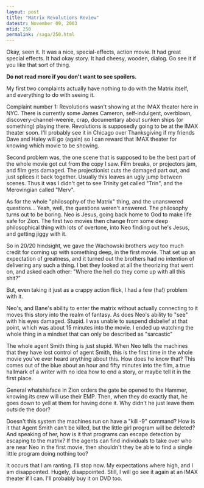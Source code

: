 ```yaml
---
layout: post
title: "Matrix Revolutions Review"
datestr: November 09, 2003
mtid: 250
permalink: /saga/250.html
---
```


Okay, seen it.  It was a nice, special-effects, action movie.  It had great special effects.  It had okay story.  It had cheesy, wooden, dialog.  Go see it if you like that sort of thing.

**Do not read more if you don't want to see spoilers.**

My first two complaints actually have nothing to do with the Matrix itself, and everything to do with seeing it.

Complaint number 1: Revolutions wasn't showing at the IMAX theater here in NYC.  There is currently some James Cameron, self-indulgent, overblown, discovery-channel-weenie, crap, documentary about sunken ships (or something) playing there.  Revolutions is supposedly going to be at the IMAX theater soon.  I'll probably see it in Chicago over Thanksgiving if my friends Dave and Haley will go (again) so I can reward that IMAX theater for knowing which movie to be showing.

Second problem was, the one scene that is supposed to be the best part of the whole movie got cut from the copy I saw.  Film breaks, or projectors jam, and film gets damaged.  The projectionist cuts the damaged part out, and just splices it back together.  Usually this leaves an ugly jump between scenes.  Thus it was I didn't get to see Trinity get called "Trin", and the Merovingian called "Merv".

As for the whole "philosophy of the Matrix" thing, and the unanswered questions...  Yeah, well, the questions weren't answered.  The philosophy turns out to be boring.  Neo is Jesus, going back home to God to make life safe for Zion. The first two movies then change from some deep philosophical thing with lots of overtone, into Neo finding out he's Jesus, and getting jiggy with it.

So in 20/20 hindsight, we gave the Wachowski brothers *way* too much credit for coming up with something deep, in the first movie.  That set up an expectation of greatness, and it turned out the brothers had no intention of delivering any such a thing.  I bet they looked at all the theorizing that went on, and asked each other: "Where the hell do they come up with all this shit?"

But, even taking it just as a crappy action flick, I had a few (ha!) problem with it.

Neo's, and Bane's ability to enter the matrix without actually connecting to it moves this story into the realm of fantasy.  As does Neo's ability to "see" with his eyes damaged.  Stupid.  I was unable to suspend disbelief at that point, which was about 15 minutes into the movie. I ended up watching the whole thing in a mindset that can only be described as "sarcastic"

The whole agent Smith thing is just stupid.  When Neo tells the machines that they have lost control of agent Smith, this is the first time in the whole movie you've ever heard anything about this.  How does he know that?  This comes out of the blue about an hour and fifty minutes into the film, a true hallmark of a writer with no idea how to end a story, or maybe tell it in the first place.

General whatshisface in Zion orders the gate be opened to the Hammer, knowing its crew will use their EMP.  Then, when they do exactly that, he goes down to yell at them for having done it.  Why didn't he just leave them outside the door?

Doesn't this system the machines run on have a "kill -9" command?  How is it that Agent Smith can't be killed, but the little girl program will be deleted?  And speaking of her, how is it that programs can escape detection by escaping to the matrix?  If the agents can find individuals to take over who are near Neo in the first movie, then shouldn't they be able to find a single little program doing nothing too?

It occurs that I am ranting.  I'll stop now.  My expectations where high, and I am disappointed.  Hugely, disappointed.  Still, I will go see it again at an IMAX theater if I can.  I'll probably buy it on DVD too.

